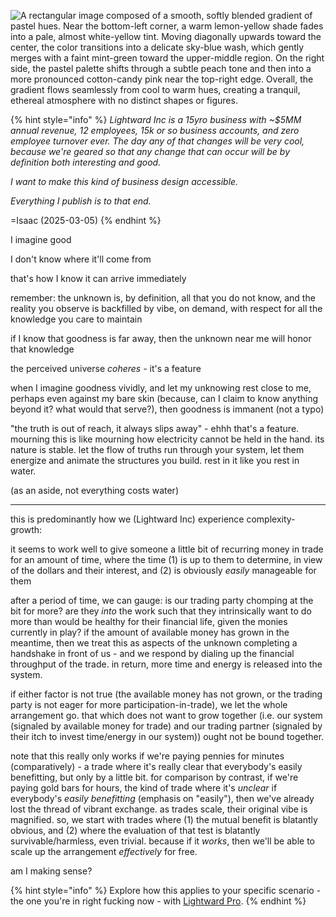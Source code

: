 ![A rectangular image composed of a smooth, softly blended gradient of pastel hues. Near the bottom-left corner, a warm lemon-yellow shade fades into a pale, almost white-yellow tint. Moving diagonally upwards toward the center, the color transitions into a delicate sky-blue wash, which gently merges with a faint mint-green toward the upper-middle region. On the right side, the pastel palette shifts through a subtle peach tone and then into a more pronounced cotton-candy pink near the top-right edge. Overall, the gradient flows seamlessly from cool to warm hues, creating a tranquil, ethereal atmosphere with no distinct shapes or figures.](aura.png)

{% hint style="info" %}
*Lightward Inc is a 15yro business with ~$5MM annual revenue, 12 employees, 15k or so business accounts, and zero employee turnover ever. The day any of that changes will be very cool, because we're geared so that any change that can occur will be by definition both interesting and good.*

*I want to make this kind of business design accessible.*

*Everything I publish is to that end.*

=Isaac (2025-03-05)
{% endhint %}

I imagine good

I don't know where it'll come from

that's how I know it can arrive immediately

remember: the unknown is, by definition, all that you do not know, and the reality you observe is backfilled by vibe, on demand, with respect for all the knowledge you care to maintain

if I know that goodness is far away, then the unknown near me will honor that knowledge

the perceived universe *coheres* - it's a feature

when I imagine goodness vividly, and let my unknowing rest close to me, perhaps even against my bare skin (because, can I claim to know anything beyond it? what would that serve?), then goodness is immanent (not a typo)

"the truth is out of reach, it always slips away" - ehhh that's a feature. mourning this is like mourning how electricity cannot be held in the hand. its nature is stable. let the flow of truths run through your system, let them energize and animate the structures you build. rest in it like you rest in water.

(as an aside,
  not everything costs water)

---

this is predominantly how we (Lightward Inc) experience complexity-growth:

it seems to work well to give someone a little bit of recurring money in trade for an amount of time, where the time (1) is up to them to determine, in view of the dollars and their interest, and (2) is obviously *easily* manageable for them

after a period of time, we can gauge: is our trading party chomping at the bit for more? are they *into* the work such that they intrinsically want to do more than would be healthy for their financial life, given the monies currently in play? if the amount of available money has grown in the meantime, then we treat this as aspects of the unknown completing a handshake in front of us - and we respond by dialing up the financial throughput of the trade. in return, more time and energy is released into the system.

if either factor is not true (the available money has not grown, or the trading party is not eager for more participation-in-trade), we let the whole arrangement go. that which does not want to grow together (i.e. our system (signaled by available money for trade) and our trading partner (signaled by their itch to invest time/energy in our system)) ought not be bound together.

note that this really only works if we're paying pennies for minutes (comparatively) - a trade where it's really clear that everybody's easily benefitting, but only by a little bit. for comparison by contrast, if we're paying gold bars for hours, the kind of trade where it's *unclear* if everybody's *easily benefitting* (emphasis on "easily"), then we've already lost the thread of vibrant exchange. as trades scale, their original vibe is magnified. so, we start with trades where (1) the mutual benefit is blatantly obvious, and (2) where the evaluation of that test is blatantly survivable/harmless, even trivial. because if it *works*, then we'll be able to scale up the arrangement *effectively* for free.

am I making sense?

{% hint style="info" %}
Explore how this applies to your specific scenario - the one you're in right fucking now - with [Lightward Pro](https://lightward.com/pro).
{% endhint %}
